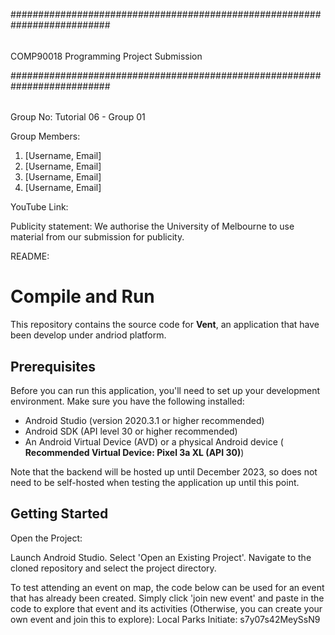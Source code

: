 ##########################################################################
######

COMP90018 Programming Project Submission

##########################################################################
######

Group No: Tutorial 06 - Group 01

Group Members:
1. [Username, Email]
2. [Username, Email]
3. [Username, Email]
4. [Username, Email]

YouTube Link:

Publicity statement: We authorise the University of Melbourne to use
material from our submission for publicity.

README:

# Compile and Run

This repository contains the source code for <strong>Vent</strong>, an application that have been develop under andriod platform.

## Prerequisites

Before you can run this application, you'll need to set up your development environment. Make sure you have the following installed:

- Android Studio (version 2020.3.1 or higher recommended)
- Android SDK (API level 30 or higher recommended)
- An Android Virtual Device (AVD) or a physical Android device (<Strong> Recommended Virtual Device: Pixel 3a XL (API 30)</Strong>)

Note that the backend will be hosted up until December 2023, so does not need to be self-hosted when testing the application up until this point.

## Getting Started

Open the Project:

Launch Android Studio.
Select 'Open an Existing Project'.
Navigate to the cloned repository and select the project directory.

To test attending an event on map, the code below can be used for an event that has already been created. Simply click 'join new event' and paste in the code to explore that event and its activities (Otherwise, you can create your own event and join this to explore):
Local Parks Initiate: s7y07s42MeySsN9




